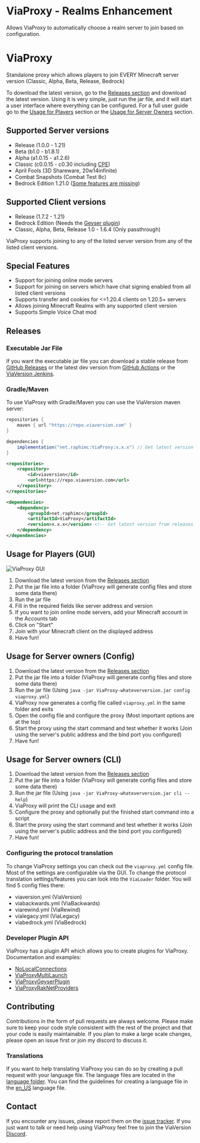 # ViaProxy - Realms Enhancement

Allows ViaProxy to automatically choose a realm server to join based on configuration.

# ViaProxy
Standalone proxy which allows players to join EVERY Minecraft server version (Classic, Alpha, Beta, Release, Bedrock)

To download the latest version, go to the [Releases section](#executable-jar-file) and download the latest version.
Using it is very simple, just run the jar file, and it will start a user interface where everything can be configured.
For a full user guide go to the [Usage for Players](#usage-for-players-gui) section or the [Usage for Server Owners](#usage-for-server-owners-config) section.

## Supported Server versions
- Release (1.0.0 - 1.21)
- Beta (b1.0 - b1.8.1)
- Alpha (a1.0.15 - a1.2.6)
- Classic (c0.0.15 - c0.30 including [CPE](https://wiki.vg/Classic_Protocol_Extension))
- April Fools (3D Shareware, 20w14infinite)
- Combat Snapshots (Combat Test 8c)
- Bedrock Edition 1.21.0 ([Some features are missing](https://github.com/RaphiMC/ViaBedrock#features))

## Supported Client versions
- Release (1.7.2 - 1.21)
- Bedrock Edition (Needs the [Geyser plugin](https://geysermc.org/download))
- Classic, Alpha, Beta, Release 1.0 - 1.6.4 (Only passthrough)

ViaProxy supports joining to any of the listed server version from any of the listed client versions.

## Special Features
- Support for joining online mode servers
- Support for joining on servers which have chat signing enabled from all listed client versions
- Supports transfer and cookies for <=1.20.4 clients on 1.20.5+ servers
- Allows joining Minecraft Realms with any supported client version
- Supports Simple Voice Chat mod

## Releases
### Executable Jar File
If you want the executable jar file you can download a stable release from [GitHub Releases](https://github.com/ViaVersion/ViaProxy/releases/latest) or the latest dev version from [GitHub Actions](https://github.com/RaphiMC/ViaProxy/actions/workflows/build.yml) or the [ViaVersion Jenkins](https://ci.viaversion.com/view/All/job/ViaProxy/).

### Gradle/Maven
To use ViaProxy with Gradle/Maven you can use the ViaVersion maven server:
```groovy
repositories {
    maven { url "https://repo.viaversion.com" }
}

dependencies {
    implementation("net.raphimc:ViaProxy:x.x.x") // Get latest version from releases
}
```

```xml
<repositories>
    <repository>
        <id>viaversion</id>
        <url>https://repo.viaversion.com</url>
    </repository>
</repositories>

<dependencies>
    <dependency>
        <groupId>net.raphimc</groupId>
        <artifactId>ViaProxy</artifactId>
        <version>x.x.x</version> <!-- Get latest version from releases -->
    </dependency>
</dependencies>
```

## Usage for Players (GUI)
![ViaProxy GUI](https://i.imgur.com/RaDWkbK.png)
1. Download the latest version from the [Releases section](#executable-jar-file)
2. Put the jar file into a folder (ViaProxy will generate config files and store some data there)
3. Run the jar file
4. Fill in the required fields like server address and version
5. If you want to join online mode servers, add your Minecraft account in the Accounts tab
6. Click on "Start"
7. Join with your Minecraft client on the displayed address
8. Have fun!

## Usage for Server owners (Config)
1. Download the latest version from the [Releases section](#executable-jar-file)
2. Put the jar file into a folder (ViaProxy will generate config files and store some data there)
3. Run the jar file (Using ``java -jar ViaProxy-whateverversion.jar config viaproxy.yml``)
4. ViaProxy now generates a config file called ``viaproxy.yml`` in the same folder and exits
5. Open the config file and configure the proxy (Most important options are at the top)
6. Start the proxy using the start command and test whether it works (Join using the server's public address and the bind port you configured)
7. Have fun!

## Usage for Server owners (CLI)
1. Download the latest version from the [Releases section](#executable-jar-file)
2. Put the jar file into a folder (ViaProxy will generate config files and store some data there)
3. Run the jar file (Using ``java -jar ViaProxy-whateverversion.jar cli --help``)
4. ViaProxy will print the CLI usage and exit
5. Configure the proxy and optionally put the finished start command into a script
6. Start the proxy using the start command and test whether it works (Join using the server's public address and the bind port you configured)
7. Have fun!

### Configuring the protocol translation
To change ViaProxy settings you can check out the ``viaproxy.yml`` config file. Most of the settings are configurable via the GUI.
To change the protocol translation settings/features you can look into the ``ViaLoader`` folder.
You will find 5 config files there:
- viaversion.yml (ViaVersion)
- viabackwards.yml (ViaBackwards)
- viarewind.yml (ViaRewind)
- vialegacy.yml (ViaLegacy)
- viabedrock.yml (ViaBedrock)

### Developer Plugin API
ViaProxy has a plugin API which allows you to create plugins for ViaProxy.
Documentation and examples:
- [NoLocalConnections](https://github.com/ViaVersionAddons/NoLocalConnections)
- [ViaProxyMultiLaunch](https://github.com/ViaVersionAddons/ViaProxyMultiLaunch)
- [ViaProxyGeyserPlugin](https://github.com/ViaVersionAddons/ViaProxyGeyserPlugin)
- [ViaProxyRakNetProviders](https://github.com/ViaVersionAddons/ViaProxyRakNetProviders)

## Contributing
Contributions in the form of pull requests are always welcome.
Please make sure to keep your code style consistent with the rest of the project and that your code is easily maintainable.
If you plan to make a large scale changes, please open an issue first or join my discord to discuss it.

### Translations
If you want to help translating ViaProxy you can do so by creating a pull request with your language file.
The language files are located in the [language folder](/src/main/resources/assets/language).
You can find the guidelines for creating a language file in the [en_US](/src/main/resources/assets/language/en_US.properties) language file.

## Contact
If you encounter any issues, please report them on the
[issue tracker](https://github.com/ViaVersion/ViaProxy/issues).
If you just want to talk or need help using ViaProxy feel free to join the ViaVersion
[Discord](https://discord.gg/viaversion).
